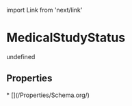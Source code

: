 import Link from 'next/link'
# MedicalStudyStatus

undefined

## Properties

<Grid>
* [](/Properties/Schema.org/)

</Grid>

